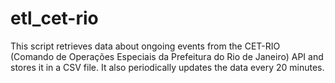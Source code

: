 # etl_cet-rio
This script retrieves data about ongoing events from the CET-RIO (Comando de Operações Especiais da Prefeitura do Rio de Janeiro) API and stores it in a CSV file. It also periodically updates the data every 20 minutes.

